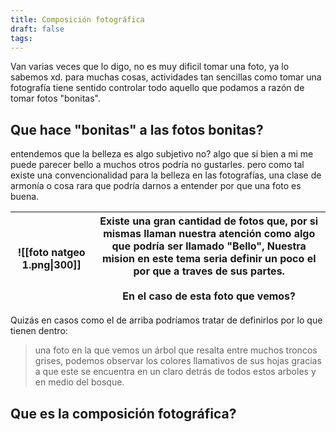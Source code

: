 ```yaml
---
title: Composición fotográfica
draft: false
tags:
---
```

Van varias veces que lo digo, no es muy dificil tomar una foto, ya lo sabemos xd.
para muchas cosas, actividades tan sencillas como tomar una fotografía tiene sentido controlar todo aquello que podamos a razón de tomar fotos "bonitas".

## Que hace "bonitas" a las fotos bonitas?

entendemos que la belleza es algo subjetivo no? algo que si bien a mi me puede parecer bello a muchos otros podría no gustarles. pero como tal existe una convencionalidad para la belleza en las fotografías, una clase de armonía o cosa rara que podría darnos a entender por que una foto es buena.

| ![[foto natgeo 1.png\|300]] | Existe una gran cantidad de fotos que, por si mismas llaman nuestra atención como algo que podría ser llamado "Bello", Nuestra mision en este tema seria definir un poco el por que a traves de sus partes.<br><br>En el caso de esta foto que vemos? |
| --------------------------- | ----------------------------------------------------------------------------------------------------------------------------------------------------------------------------------------------------------------------------------------------------- |
Quizás en casos como el de arriba podríamos tratar de definirlos por lo que tienen dentro:
>una foto en la que vemos un árbol que resalta entre muchos troncos grises, podemos observar los colores llamativos de sus hojas gracias a que este se encuentra en un claro detrás de todos estos arboles y en medio del bosque.


## Que es la composición fotográfica?
